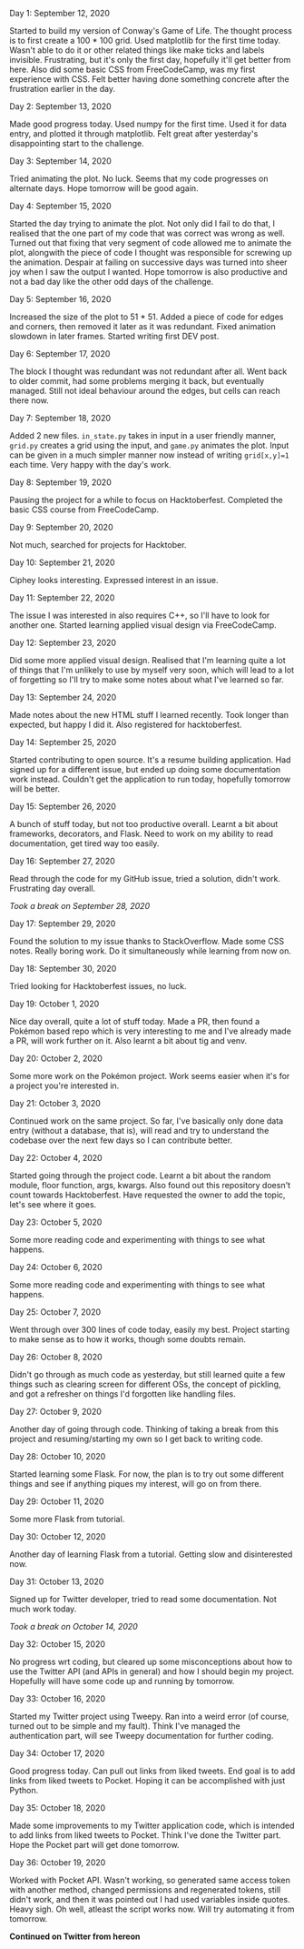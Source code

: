 Day 1: September 12, 2020

Started to build my version of Conway's Game of Life. The thought process is to first create a 100 * 100 grid. Used matplotlib for the first time today. Wasn't able to do it or other related things like make ticks and labels invisible. Frustrating, but it's only the first day, hopefully it'll get better from here.
Also did some basic CSS from FreeCodeCamp, was my first experience with CSS. Felt better having done something concrete after the frustration earlier in the day.

Day 2: September 13, 2020

Made good progress today. Used numpy for the first time. Used it for data entry, and plotted it through matplotlib. Felt great after yesterday's disappointing start to the challenge.

Day 3: September 14, 2020

Tried animating the plot. No luck. Seems that my code progresses on alternate days. Hope tomorrow will be good again.

Day 4: September 15, 2020

Started the day trying to animate the plot. Not only did I fail to do that, I realised that the one part of my code that was correct was wrong as well. Turned out that fixing that very segment of code allowed me to animate the plot, alongwith the piece of code I thought was responsible for screwing up the animation. Despair at failing on successive days was turned into sheer joy when I saw the output I wanted. Hope tomorrow is also productive and not a bad day like the other odd days of the challenge.

Day 5: September 16, 2020

Increased the size of the plot to 51 * 51. Added a piece of code for edges and corners, then removed it later as it was redundant. Fixed animation slowdown in later frames. Started writing first DEV post.

Day 6: September 17, 2020

The block I thought was redundant was not redundant after all. Went back to older commit, had some problems merging it back, but eventually managed. Still not ideal behaviour around the edges, but cells can reach there now.

Day 7: September 18, 2020

Added 2 new files.  `in_state.py` takes in input in a user friendly manner, `grid.py` creates a grid using the input, and `game.py` animates the plot. Input can be given in a much simpler manner now instead of writing `grid[x,y]=1` each time. Very happy with the day's work.

Day 8: September 19, 2020

Pausing the project for a while to focus on Hacktoberfest. Completed the basic CSS course from FreeCodeCamp.

Day 9: September 20, 2020

Not much, searched for projects for Hacktober.

Day 10: September 21, 2020

Ciphey looks interesting. Expressed interest in an issue.

Day 11: September 22, 2020

The issue I was interested in also requires C++, so I'll have to look for another one. Started learning applied visual design via FreeCodeCamp.

Day 12: September 23, 2020

Did some more applied visual design. Realised that I'm learning quite a lot of things that I'm unlikely to use by myself very soon, which will lead to a lot of forgetting so I'll try to make some notes about what I've learned so far.

Day 13: September 24, 2020

Made notes about the new HTML stuff I learned recently. Took longer than expected, but happy I did it. Also registered for hacktoberfest.

Day 14: September 25, 2020

Started contributing to open source. It's a resume building application. Had signed up for a different issue, but ended up doing some documentation work instead. Couldn't get the application to run today, hopefully tomorrow will be better.

Day 15: September 26, 2020

A bunch of stuff today, but not too productive overall. Learnt a bit about frameworks, decorators, and  Flask. Need to work on my ability to read documentation, get tired way too easily.

Day 16: September 27, 2020

Read through the code for my GitHub issue, tried a solution, didn't work. Frustrating day overall.

*Took a break on September 28, 2020*

Day 17: September 29, 2020

Found the solution to my issue thanks to StackOverflow. Made some CSS notes. Really boring work. Do it simultaneously while learning from now on.

Day 18: September 30, 2020

Tried looking for Hacktoberfest issues, no luck.

Day 19: October 1, 2020

Nice day overall, quite a lot of stuff today. Made a PR, then found a Pokémon based repo which is very interesting to me and I've already made a PR, will work further on it. Also learnt a bit about tig and venv. 

Day 20: October 2, 2020

Some more work on the Pokémon project. Work seems easier when it's for a project you're interested in.

Day 21: October 3, 2020

Continued work on the same project. So far, I've basically only done data entry (without a database, that is), will read and try to understand the codebase over the next few days so I can contribute better. 

Day 22: October 4, 2020

Started going through the project code. Learnt a bit about the random module, floor function, args, kwargs. Also found out this repository doesn't count towards Hacktoberfest. Have requested the owner to add the topic, let's see where it goes.

Day 23: October 5, 2020

Some more reading code and experimenting with things to see what happens.

Day 24: October 6, 2020

Some more reading code and experimenting with things to see what happens.

Day 25: October 7, 2020

Went through over 300 lines of code today, easily my best. Project starting to make sense as to how it works, though some doubts remain. 

Day 26: October 8, 2020

Didn't go through as much code as yesterday, but still learned quite a few things such as clearing screen for different OSs, the concept of pickling, and got a refresher on things I'd forgotten like handling files. 

Day 27: October 9, 2020

Another day of going through code. Thinking of taking a break from this project and resuming/starting my own so I get back to writing code.

Day 28: October 10, 2020

Started learning some Flask. For now, the plan is to try out some different things and see if anything piques my interest, will go on from there.

Day 29: October 11, 2020

Some more Flask from tutorial.

Day 30: October 12, 2020

Another day of learning Flask from a tutorial. Getting slow and disinterested now.

Day 31: October 13, 2020

Signed up for Twitter developer, tried to read some documentation. Not much work today.

*Took a break on October 14, 2020*

Day 32: October 15, 2020

No progress wrt coding, but cleared up some misconceptions about how to use the Twitter API (and APIs in general) and how I should begin my project. Hopefully will have some code up and running by tomorrow. 

Day 33: October 16, 2020

Started my Twitter project using Tweepy. Ran into a weird error (of course, turned out to be simple and my fault). Think I've managed the authentication part, will see Tweepy documentation for further coding.

Day 34: October 17, 2020

Good progress today. Can pull out links from liked tweets. End goal is to add links from liked tweets to Pocket. Hoping it can be accomplished with just Python.

Day 35: October 18, 2020

Made some improvements to my Twitter application code, which is intended to add links from liked tweets to Pocket. Think I've done the Twitter part. Hope the Pocket part will get done tomorrow.

Day 36: October 19, 2020

Worked with Pocket API. Wasn't working, so generated same access token with another method, changed permissions and regenerated tokens, still didn't work, and then it was pointed out I had used variables inside quotes. Heavy sigh. Oh well, atleast the script works now. Will try automating it from tomorrow. 

**Continued on Twitter from hereon**
